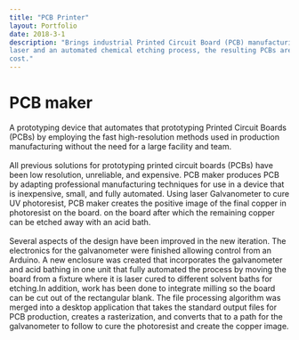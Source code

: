 ```yaml
---
title: "PCB Printer"
layout: Portfolio
date: 2018-3-1
description: "Brings industrial Printed Circuit Board (PCB) manufacturing techniques to the home. Using an ultraviolet 
laser and an automated chemical etching process, the resulting PCBs are equally precise and durable at a fraction of the
cost."
---
```


# PCB maker 
A prototyping device that automates that prototyping Printed Circuit Boards (PCBs) by employing the fast 
high-resolution methods used in production manufacturing without the need for a large facility and team.\
\
All previous solutions for prototyping printed circuit boards (PCBs) have been low resolution, unreliable, and 
expensive. PCB maker produces PCB by adapting professional manufacturing techniques for use in a device that is 
inexpensive, small, and fully automated. Using laser Galvanometer to cure UV photoresist, PCB maker creates the 
positive image of the final copper in photoresist on the board. on the board after which the remaining copper can be 
etched away with an acid bath.\
\
Several aspects of the design have been improved in the new iteration. The electronics for the galvanometer were 
finished allowing control from an Arduino. A new enclosure was created that incorporates the galvanometer and acid 
bathing in one unit that fully automated the process by moving the board from a fixture where it is laser cured to 
different solvent baths for etching.In addition, work has been done to integrate milling so the board can be cut out of 
the rectangular blank. The file processing algorithm was merged into a desktop application that takes the standard 
output files for PCB production, creates a rasterization, and converts that to a path for the galvanometer to follow to 
cure the photoresist and create the copper image.
